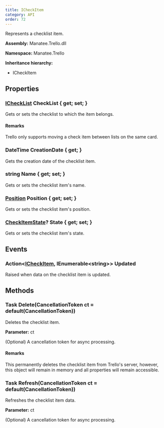 ```yaml
---
title: ICheckItem
category: API
order: 72
---
```


Represents a checklist item.

**Assembly:** Manatee.Trello.dll

**Namespace:** Manatee.Trello

**Inheritance hierarchy:**

- ICheckItem

## Properties

### [ICheckList](../ICheckList#ichecklist) CheckList { get; set; }

Gets or sets the checklist to which the item belongs.

#### Remarks

Trello only supports moving a check item between lists on the same card.

### DateTime CreationDate { get; }

Gets the creation date of the checklist item.

### string Name { get; set; }

Gets or sets the checklist item&#39;s name.

### [Position](../Position#position) Position { get; set; }

Gets or sets the checklist item&#39;s position.

### [CheckItemState](../CheckItemState#checkitemstate)? State { get; set; }

Gets or sets the checklist item&#39;s state.

## Events

### Action&lt;[ICheckItem](../ICheckItem#icheckitem), IEnumerable&lt;string&gt;&gt; Updated

Raised when data on the checklist item is updated.

## Methods

### Task Delete(CancellationToken ct = default(CancellationToken))

Deletes the checklist item.

**Parameter:** ct

(Optional) A cancellation token for async processing.

#### Remarks

This permanently deletes the checklist item from Trello&#39;s server, however, this object will remain in memory and all properties will remain accessible.

### Task Refresh(CancellationToken ct = default(CancellationToken))

Refreshes the checklist item data.

**Parameter:** ct

(Optional) A cancellation token for async processing.

